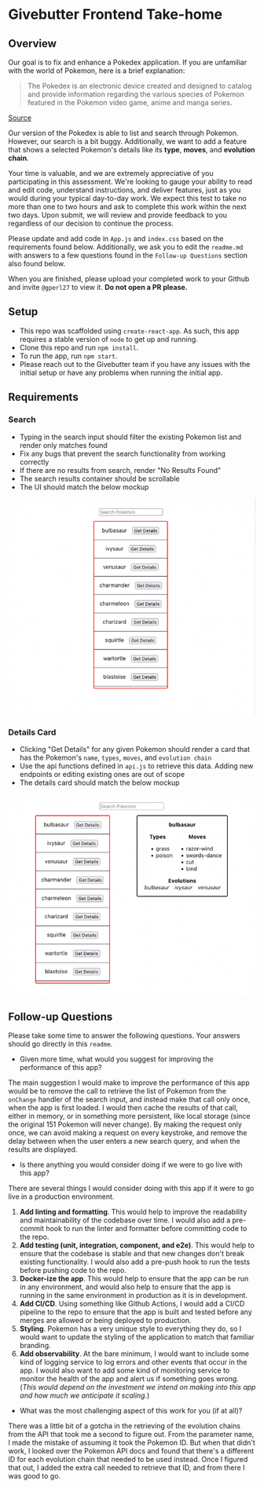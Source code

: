 # Givebutter Frontend Take-home

## Overview

Our goal is to fix and enhance a Pokedex application. If you are unfamiliar with the world of Pokemon, here is a brief explanation:

> The Pokedex is an electronic device created and designed to catalog and provide information regarding the various species of Pokemon featured in the Pokemon video game, anime and manga series.
 
[Source](https://pokemon.fandom.com/wiki/Pokedex)
 
Our version of the Pokedex is able to list and search through Pokemon. However, our search is a bit buggy. Additionally, we want to add a feature that shows a selected Pokemon's details like its **type**, **moves**, and **evolution chain**.

Your time is valuable, and we are extremely appreciative of you participating in this assessment. We're looking to gauge your ability to read and edit code, understand instructions, and deliver features, just as you would during your typical day-to-day work. We expect this test to take no more than one to two hours and ask to complete this work within the next two days. Upon submit, we will review and provide feedback to you regardless of our decision to continue the process.

Please update and add code in `App.js` and `index.css` based on the requirements found below. Additionally, we ask you to edit the `readme.md` with answers to a few questions found in the `Follow-up Questions` section also found below.

When you are finished, please upload your completed work to your Github and invite `@gperl27` to view it. **Do not open a PR please.**

## Setup

- This repo was scaffolded using `create-react-app`. As such, this app requires a stable version of `node` to get up and running.
- Clone this repo and run `npm install`.
- To run the app, run `npm start`.
- Please reach out to the Givebutter team if you have any issues with the initial setup or have any problems when running the initial app.

## Requirements

### Search
- Typing in the search input should filter the existing Pokemon list and render only matches found
- Fix any bugs that prevent the search functionality from working correctly
- If there are no results from search, render "No Results Found"
- The search results container should be scrollable
- The UI should match the below mockup

![](mockup0.png)

### Details Card
     
- Clicking "Get Details" for any given Pokemon should render a card that has the Pokemon's `name`, `types`, `moves`, and `evolution chain`
- Use the api functions defined in `api.js` to retrieve this data. Adding new endpoints or editing existing ones are out of scope
- The details card should match the below mockup

![](mockup1.png)

## Follow-up Questions

Please take some time to answer the following questions. Your answers should go directly in this `readme`.


- Given more time, what would you suggest for improving the performance of this app?

The main suggestion I would make to improve the performance of this app would be to remove the call to retrieve the list of Pokemon from the `onChange` handler of the search input, and instead make that call only once, when the app is first loaded. I would then cache the results of that call, either in memory, or in something more persistent, like local storage (since the original 151 Pokemon will never change). By making the request only once, we can avoid making a request on every keystroke, and remove the delay between when the user enters a new search query, and when the results are displayed.


- Is there anything you would consider doing if we were to go live with this app?

There are several things I would consider doing with this app if it were to go live in a production environment.

1. **Add linting and formatting**. This would help to improve the readability and maintainability of the codebase over time. I would also add a pre-commit hook to run the linter and formatter before committing code to the repo.
2. **Add testing (unit, integration, component, and e2e)**. This would help to ensure that the codebase is stable and that new changes don't break existing functionality. I would also add a pre-push hook to run the tests before pushing code to the repo.
3. **Docker-ize the app**. This would help to ensure that the app can be run in any environment, and would also help to ensure that the app is running in the same environment in production as it is in development.
4. **Add CI/CD**. Using something like Github Actions, I would add a CI/CD pipeline to the repo to ensure that the app is built and tested before any merges are allowed or being deployed to production.
5. **Styling**. Pokemon has a very unique style to everything they do, so I would want to update the styling of the application to match that familiar branding.
6. **Add observability**. At the bare minimum, I would want to include some kind of logging service to log errors and other events that occur in the app. I would also want to add some kind of monitoring service to monitor the health of the app and alert us if something goes wrong. (*This would depend on the investment we intend on making into this app and how much we anticipate it scaling.*)


- What was the most challenging aspect of this work for you (if at all)?

There was a little bit of a gotcha in the retrieving of the evolution chains from the API that took me a second to figure out. From the parameter name, I made the mistake of assuming it took the Pokemon ID. But when that didn't work, I looked over the Pokemon API docs and found that there's a different ID for each evolution chain that needed to be used instead. Once I figured that out, I added the extra call needed to retrieve that ID, and from there I was good to go.
